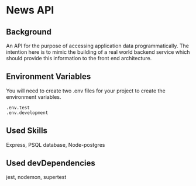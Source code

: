 # News API

## Background

An API for the purpose of accessing application data programmatically. The intention here is to mimic the building of a real world backend service which should provide this information to the front end architecture.

## Environment Variables

You will need to create two .env files for your project to create the environment variables.

```
.env.test
.env.development
```

## Used Skills

Express, PSQL database, Node-postgres

## Used devDependencies

jest, nodemon, supertest
